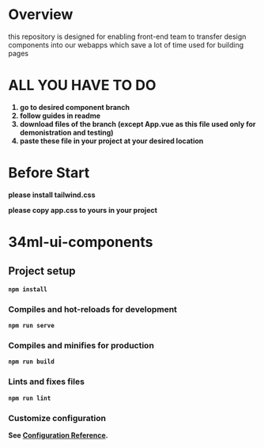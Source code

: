 
<h1>Overview</h1>
<p>this repository is designed for enabling front-end team to transfer design components  into our webapps which save a lot of time used for  building pages  <p/>



<h1><strong>ALL YOU HAVE TO DO <strong></h1>
<ol>

<li>
go to desired component branch
</li>

<li>
follow guides in readme
</li>
<li>
download files of the  branch (except App.vue as this file used only for demonistration and testing)
</li>

<li>
paste these file in your project at your desired location
</li>

</ol>


<h1><strong>Before Start <strong></h1>

<span>please install tailwind.css</span>

<span>please copy app.css to yours in your project</span>




























































































































































































# 34ml-ui-components

## Project setup
```
npm install
```

### Compiles and hot-reloads for development
```
npm run serve
```

### Compiles and minifies for production
```
npm run build
```

### Lints and fixes files
```
npm run lint
```

### Customize configuration
See [Configuration Reference](https://cli.vuejs.org/config/).
